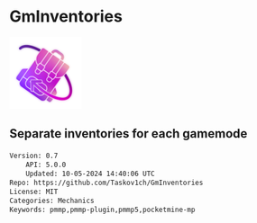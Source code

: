 # GmInventories
<img src="https://raw.githubusercontent.com/Taskov1ch/GmInventories/cb6e88ea9b37071752b1e0b58f808dfcd641269f/icon.png" width="128" height="128" />

## Separate inventories for each gamemode
```properties
Version: 0.7
    API: 5.0.0
    Updated: 10-05-2024 14:40:06 UTC
Repo: https://github.com/Taskov1ch/GmInventories
License: MIT
Categories: Mechanics
Keywords: pmmp,pmmp-plugin,pmmp5,pocketmine-mp
```